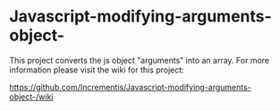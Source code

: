 # Javascript-modifying-arguments-object-
This project converts the js object "arguments" into an array.
For more information please visit the wiki for this project:

https://github.com/Incrementis/Javascript-modifying-arguments-object-/wiki
